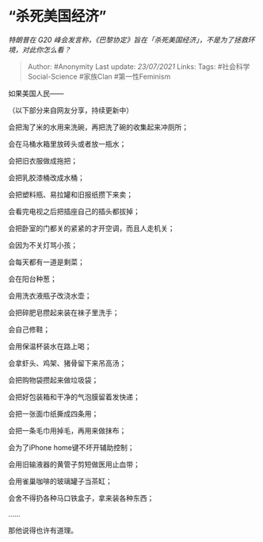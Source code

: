 # “杀死美国经济”
*特朗普在 G20 峰会发言称，《巴黎协定》旨在「杀死美国经济」，不是为了拯救环境，对此你怎么看？*

> Author: #Anonymity
Last update: *23/07/2021* 
Links:
Tags:  #社会科学Social-Science #家族Clan #第一性Feminism



如果美国人民——

（以下部分来自网友分享，持续更新中）

会把淘了米的水用来洗碗，再把洗了碗的收集起来冲厕所；

会在马桶水箱里放砖头或者放一瓶水；

会把旧衣服做成拖把；

会把乳胶漆桶改成水桶；

会把塑料瓶、易拉罐和旧报纸攒下来卖；

会看完电视之后把插座自己的插头都拔掉；

会把卧室的门都关的紧紧的才开空调，而且人走机关；

会因为不关灯骂小孩；

会每天都有一道是剩菜；

会在阳台种葱；

会用洗衣液瓶子改浇水壶；

会把碎肥皂攒起来装在袜子里洗手；

会自己修鞋；

会用保温杯装水在路上喝；

会拿虾头、鸡架、猪骨留下来吊高汤；

会把购物袋攒起来做垃圾袋；

会把好包装箱和干净的气泡膜留着发快递；

会把一张面巾纸撕成四条用；

会把一条毛巾用掉毛，再用来做抹布；

会为了iPhone home键不坏开辅助控制；

会用旧输液器的黄管子剪短做医用止血带；

会用雀巢咖啡的玻璃罐子当茶缸；

会舍不得扔各种马口铁盒子，拿来装各种东西；

……

那他说得也许有道理。



